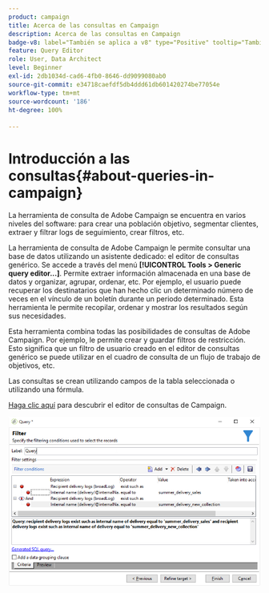 ```yaml
---
product: campaign
title: Acerca de las consultas en Campaign
description: Acerca de las consultas en Campaign
badge-v8: label="También se aplica a v8" type="Positive" tooltip="También se aplica a Campaign v8"
feature: Query Editor
role: User, Data Architect
level: Beginner
exl-id: 2db1034d-cad6-4fb0-8646-dd9099080ab0
source-git-commit: e34718caefdf5db4ddd61db601420274be77054e
workflow-type: tm+mt
source-wordcount: '186'
ht-degree: 100%

---
```


# Introducción a las consultas{#about-queries-in-campaign}



La herramienta de consulta de Adobe Campaign se encuentra en varios niveles del software: para crear una población objetivo, segmentar clientes, extraer y filtrar logs de seguimiento, crear filtros, etc.

La herramienta de consulta de Adobe Campaign le permite consultar una base de datos utilizando un asistente dedicado: el editor de consultas genérico. Se accede a través del menú **[!UICONTROL Tools > Generic query editor...]**. Permite extraer información almacenada en una base de datos y organizar, agrupar, ordenar, etc. Por ejemplo, el usuario puede recuperar los destinatarios que han hecho clic un determinado número de veces en el vínculo de un boletín durante un periodo determinado. Esta herramienta le permite recopilar, ordenar y mostrar los resultados según sus necesidades.

Esta herramienta combina todas las posibilidades de consultas de Adobe Campaign. Por ejemplo, le permite crear y guardar filtros de restricción. Esto significa que un filtro de usuario creado en el editor de consultas genérico se puede utilizar en el cuadro de consulta de un flujo de trabajo de objetivos, etc.

Las consultas se crean utilizando campos de la tabla seleccionada o utilizando una fórmula.

[Haga clic aquí](../../workflow/using/query.md) para descubrir el editor de consultas de Campaign.

![](assets/query_recipients_4.png)
